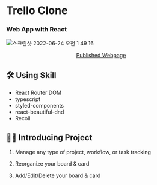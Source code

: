 # Trello Clone 

### Web App with React 
![스크린샷 2022-06-24 오전 1 49 16](https://user-images.githubusercontent.com/74564995/175360480-1f775f6e-c454-4e43-8ccd-34c9a2534909.png)
<p align='center'>
    <a href="https://serinryu.github.io/react-trello-clone/">Published Webpage</a>
</p>


## 🛠 Using Skill
- React Router DOM
- typescript
- styled-components
- react-beautiful-dnd
- Recoil 


## 💁‍♂️ Introducing Project

1. Manage any type of project, workflow, or task tracking

2. Reorganize your board & card

3. Add/Edit/Delete your board & card
